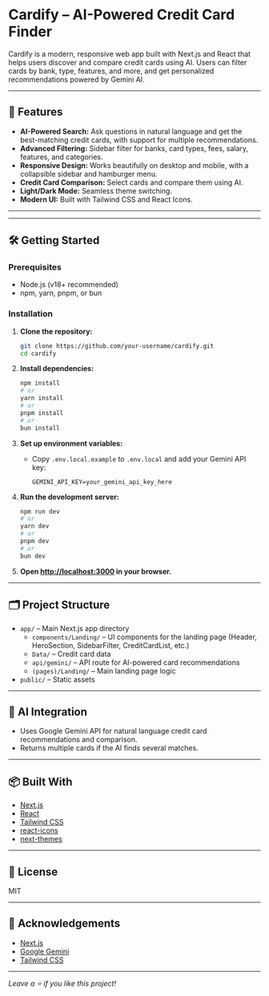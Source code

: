 # Cardify – AI-Powered Credit Card Finder

Cardify is a modern, responsive web app built with Next.js and React that helps users discover and compare credit cards using AI. Users can filter cards by bank, type, features, and more, and get personalized recommendations powered by Gemini AI.

---

## 🚀 Features

- **AI-Powered Search:** Ask questions in natural language and get the best-matching credit cards, with support for multiple recommendations.
- **Advanced Filtering:** Sidebar filter for banks, card types, fees, salary, features, and categories.
- **Responsive Design:** Works beautifully on desktop and mobile, with a collapsible sidebar and hamburger menu.
- **Credit Card Comparison:** Select cards and compare them using AI.
- **Light/Dark Mode:** Seamless theme switching.
- **Modern UI:** Built with Tailwind CSS and React Icons.

---


---


## 🛠️ Getting Started

### Prerequisites

- Node.js (v18+ recommended)
- npm, yarn, pnpm, or bun

### Installation

1. **Clone the repository:**
   ```bash
   git clone https://github.com/your-username/cardify.git
   cd cardify
   ```

2. **Install dependencies:**
   ```bash
   npm install
   # or
   yarn install
   # or
   pnpm install
   # or
   bun install
   ```

3. **Set up environment variables:**
   - Copy `.env.local.example` to `.env.local` and add your Gemini API key:
     ```
     GEMINI_API_KEY=your_gemini_api_key_here
     ```

4. **Run the development server:**
   ```bash
   npm run dev
   # or
   yarn dev
   # or
   pnpm dev
   # or
   bun dev
   ```

5. **Open [http://localhost:3000](http://localhost:3000) in your browser.**

---

## 🗂️ Project Structure

- `app/` – Main Next.js app directory
  - `components/Landing/` – UI components for the landing page (Header, HeroSection, SidebarFilter, CreditCardList, etc.)
  - `Data/` – Credit card data
  - `api/gemini/` – API route for AI-powered card recommendations
  - `(pages)/Landing/` – Main landing page logic
- `public/` – Static assets

---

## 🤖 AI Integration

- Uses Google Gemini API for natural language credit card recommendations and comparison.
- Returns multiple cards if the AI finds several matches.

---

## 📦 Built With

- [Next.js](https://nextjs.org/)
- [React](https://react.dev/)
- [Tailwind CSS](https://tailwindcss.com/)
- [react-icons](https://react-icons.github.io/react-icons/)
- [next-themes](https://github.com/pacocoursey/next-themes)

---

## 📄 License

MIT

---

## 🙏 Acknowledgements

- [Next.js](https://nextjs.org/)
- [Google Gemini](https://ai.google.dev/gemini-api/docs)
- [Tailwind CSS](https://tailwindcss.com/)

---

*Leave a ⭐ if you like this project!*
